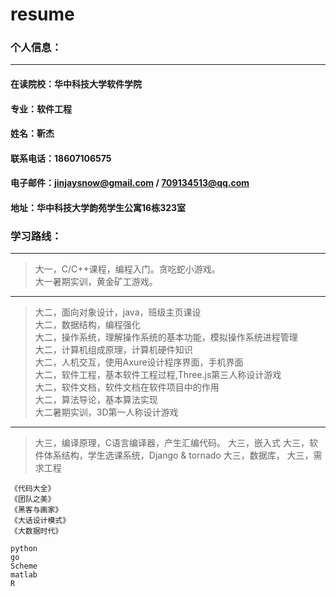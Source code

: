 # resume

### **个人信息：**

---

#### 在读院校：华中科技大学软件学院  
#### 专业：软件工程  
#### 姓名：靳杰  
#### 联系电话：18607106575  
#### 电子邮件：jinjaysnow@gmail.com / 709134513@qq.com  
#### 地址：华中科技大学韵苑学生公寓16栋323室

### **学习路线：**

---

> 大一，C/C++课程，编程入门。贪吃蛇小游戏。  
> 大一暑期实训，黄金矿工游戏。

---

> 大二，面向对象设计，java，班级主页课设  
> 大二，数据结构，编程强化  
> 大二，操作系统，理解操作系统的基本功能，模拟操作系统进程管理  
> 大二，计算机组成原理，计算机硬件知识  
> 大二，人机交互，使用Axure设计程序界面，手机界面  
> 大二，软件工程，基本软件工程过程,Three.js第三人称设计游戏  
> 大二，软件文档，软件文档在软件项目中的作用  
> 大二，算法导论，基本算法实现  
> 大二暑期实训，3D第一人称设计游戏

---

> 大三，编译原理，C语言编译器，产生汇编代码。
> 大三，嵌入式
> 大三，软件体系结构，学生选课系统，Django & tornado 
> 大三，数据库，
> 大三，需求工程

```
《代码大全》
《团队之美》
《黑客与画家》
《大话设计模式》
《大数据时代》
```

	python
	go
	Scheme
	matlab
	R

